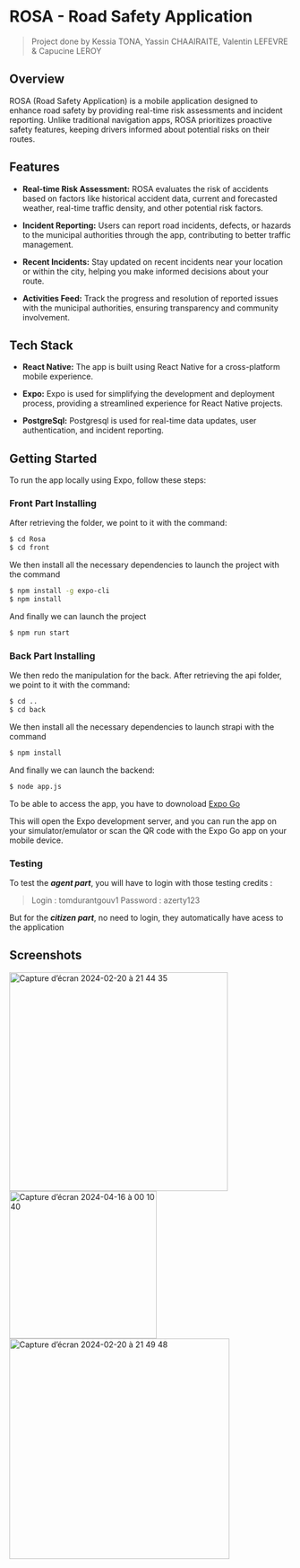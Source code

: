 # ROSA - Road Safety Application
> Project done by Kessia TONA, Yassin CHAAIRAITE, Valentin LEFEVRE & Capucine LEROY

## Overview

ROSA (Road Safety Application) is a mobile application designed to enhance road safety by providing real-time risk assessments and incident reporting. Unlike traditional navigation apps, ROSA prioritizes proactive safety features, keeping drivers informed about potential risks on their routes.

## Features

- **Real-time Risk Assessment:** ROSA evaluates the risk of accidents based on factors like historical accident data, current and forecasted weather, real-time traffic density, and other potential risk factors.

- **Incident Reporting:** Users can report road incidents, defects, or hazards to the municipal authorities through the app, contributing to better traffic management.

- **Recent Incidents:** Stay updated on recent incidents near your location or within the city, helping you make informed decisions about your route.

- **Activities Feed:** Track the progress and resolution of reported issues with the municipal authorities, ensuring transparency and community involvement.

## Tech Stack

- **React Native:** The app is built using React Native for a cross-platform mobile experience.

- **Expo:** Expo is used for simplifying the development and deployment process, providing a streamlined experience for React Native projects.

- **PostgreSql:** Postgresql is used for real-time data updates, user authentication, and incident reporting.

## Getting Started

To run the app locally using Expo, follow these steps:


### Front Part Installing
After retrieving the folder, we point to it with the command:

```bash
$ cd Rosa
$ cd front
```

We then install all the necessary dependencies to launch the project with the command

```bash
$ npm install -g expo-cli
$ npm install
```

And finally we can launch the project

```bash
$ npm run start
```

### Back Part Installing
We then redo the manipulation for the back. After retrieving the api folder, we point to it with the command:

```bash
$ cd ..
$ cd back
```

We then install all the necessary dependencies to launch strapi with the command

```bash
$ npm install
```

And finally we can launch the backend:

```bash
$ node app.js
```

To be able to access the app, you have to downoload [Expo Go](https://expo.dev/client)

This will open the Expo development server, and you can run the app on your simulator/emulator or scan the QR code with the Expo Go app on your mobile device.


### Testing
To test the ***agent part***, you will have to login with those testing credits :
> Login : tomdurantgouv1
> Password : azerty123

But for the ***citizen part***, no need to login, they automatically have acess to the application

## Screenshots  

<img width="390"  alt="Capture d’écran 2024-02-20 à 21 44 35" src="https://github.com/Kess4/RoSa/assets/91597783/931ea7f3-e4e4-4a89-8fd1-9bab7cbc8080">
<img width="263" alt="Capture d’écran 2024-04-16 à 00 10 40" src="https://github.com/Kess4/RoSa/assets/91597783/644dc781-36bf-4ec0-b08e-9165913ea556">
<img width="393;" alt="Capture d’écran 2024-02-20 à 21 49 48" src="https://github.com/Kess4/RoSa/assets/91597783/c47771f1-677d-4b5a-9347-c656ffea04f8">
